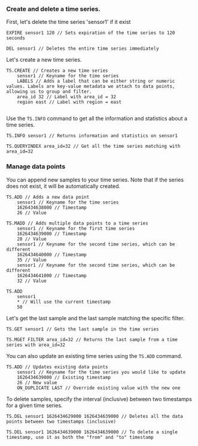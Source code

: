 ### Create and delete a time series.

First, let's delete the time series 'sensor1' if it exist

```redis Delete
EXPIRE sensor1 120 // Sets expiration of the time series to 120 seconds
 
DEL sensor1 // Deletes the entire time series immediately
```

Let's create a new time series.

```redis Create
TS.CREATE // Creates a new time series
    sensor1 // Keyname for the time series
    LABELS // Adds a label that can be either string or numeric values. Labels are key-value metadata we attach to data points, allowing us to group and filter. 
    area_id 32 // Label with area_id = 32
    region east // Label with region = east
    
```
Use the `TS.INFO` command to get all the information and statistics about a time series.

```redis Get Time Series Information
TS.INFO sensor1 // Returns information and statistics on sensor1
 
TS.QUERYINDEX area_id=32 // Get all the time series matching with area_id=32
```

### Manage data points

You can append new samples to your time series. Note that if the series does not exist, it will be automatically created.

```redis Add
TS.ADD // Adds a new data point
    sensor1 // Keyname for the time series
    1626434638000 // Timestamp
    26 // Value
 
TS.MADD // Adds multiple data points to a time series
    sensor1 // Keyname for the first time series
    1626434639000 // Timestamp
    28 // Value
    sensor1 // Keyname for the second time series, which can be different
    1626434640000 // Timestamp
    35 // Value
    sensor1 // Keyname for the second time series, which can be different
    1626434641000 // Timestamp
    32 // Value
 
TS.ADD 
    sensor1
    * // Will use the current timestamp
    50
```

Let's get the last sample and the last sample matching the specific filter.

```redis Read
TS.GET sensor1 // Gets the last sample in the time series
 
TS.MGET FILTER area_id=32 // Returns the last sample from a time series with area_id=32
```

You can also update an existing time series using the `TS.ADD` command.

```redis Update a Time Series
TS.ADD // Updates existing data points
    sensor1 // Keyname for the time series you would like to update
    1626434639000 // Existing timestamp
    26 // New value
    ON_DUPLICATE LAST // Override existing value with the new one
```

To delete samples, specify the interval (inclusive) between two timestamps for a given time series.

```redis Delete
TS.DEL sensor1 1626434629000 1626434639000 // Deletes all the data points between two timestamps (inclusive)
 
TS.DEL sensor1 1626434639000 1626434639000 // To delete a single timestamp, use it as both the "from" and "to" timestamp
```
